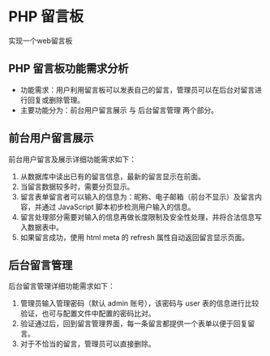 # PHP 留言板
实现一个web留言板

## PHP 留言板功能需求分析
* 功能需求：用户利用留言板可以发表自己的留言，管理员可以在后台对留言进行回复或删除管理。
* 主要功能分为：前台用户留言展示 与 后台留言管理 两个部分。

## 前台用户留言展示
前台用户留言及展示详细功能需求如下：
1. 从数据库中读出已有的留言信息，最新的留言显示在前面。
2. 当留言数据较多时，需要分页显示。
3. 留言表单留言者可以输入的信息为：昵称、电子邮箱（前台不显示）及留言内容，并通过 JavaScript 脚本初步检测用户输入的信息。
4. 留言处理部分需要对输入的信息再做长度限制及安全性处理，并将合法信息写入数据表中。
5. 如果留言成功，使用 html meta 的 refresh 属性自动返回留言显示页面。

## 后台留言管理
后台留言管理详细功能需求如下：
1. 管理员输入管理密码（默认 admin 账号），该密码与 user 表的信息进行比较验证，也可与配置文件中配置的密码比对。
2. 验证通过后，回到留言管理界面，每一条留言都提供一个表单以便于回复留言。
3. 对于不恰当的留言，管理员可以直接删除。
